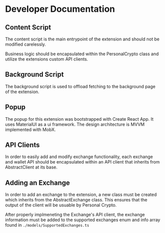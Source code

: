 # Developer Documentation

## Content Script

The content script is the main entrypoint of the extension and should not be modified carelessly.

Business logic should be encapsulated within the PersonalCrypto class and utilize the extensions custom API clients.

## Background Script

The background script is used to offload fetching to the background page of the extension.

## Popup

The popup for this extension was bootstrapped with Create React App. It uses MaterialUI as a ui framework. The design architecture is MVVM implemented with MobX.

## API Clients

In order to easily add and modify exchange functionality, each exchange and wallet API should be encapsulated within an API client that inherits from AbstractClient at its base.

## Adding an Exchange

In order to add an exchange to the extension, a new class must be created which inherits from the AbstractExchange class. This ensures that the output of the client will be usuable by Personal Crypto.

After properly implmeneting the Exchange's API client, the exchange information must be added to the supported exchanges enum and info array found in ```./models/SupportedExchanges.ts```